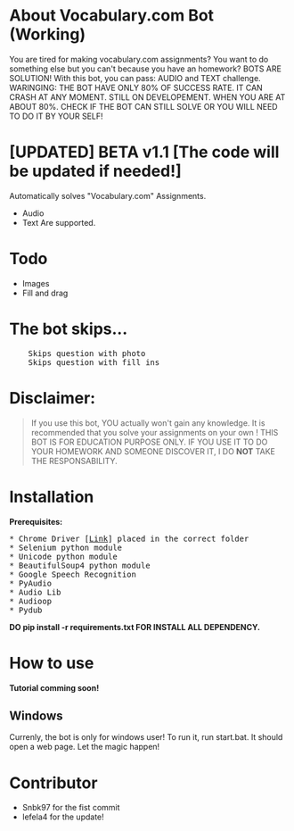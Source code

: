 # About Vocabulary.com Bot (Working)
You are tired for making vocabulary.com assignments? You want to do something else but you can't because you have an homework? BOTS ARE SOLUTION! With this bot, you can pass: AUDIO and TEXT challenge. WARINGING: THE BOT HAVE ONLY 80% OF SUCCESS RATE. IT CAN CRASH AT ANY MOMENT. STILL ON DEVELOPEMENT. WHEN YOU ARE AT ABOUT 80%. CHECK IF THE BOT CAN STILL SOLVE OR YOU WILL NEED TO DO IT BY YOUR SELF!
# [UPDATED] BETA v1.1 [The code will be updated if needed!]

Automatically solves "Vocabulary.com" Assignments.
* Audio
* Text
Are supported.

# Todo
* Images
* Fill and drag

# The bot skips...
<pre>
	Skips question with photo
	Skips question with fill_ins
</pre>


# Disclaimer:
> If you use this bot, YOU actually won't gain any knowledge. It is recommended that you solve your assignments on your own ! THIS BOT IS FOR EDUCATION PURPOSE ONLY. IF YOU USE IT TO DO YOUR HOMEWORK AND SOMEONE DISCOVER IT, I DO **NOT** TAKE THE RESPONSABILITY.

# Installation
<b>Prerequisites:</b>
<pre>
* Chrome Driver [<a href="https://sites.google.com/a/chromium.org/chromedriver/">Link</a>] placed in the correct folder
* Selenium python module
* Unicode python module
* BeautifulSoup4 python module
* Google Speech Recognition
* PyAudio
* Audio Lib
* Audioop
* Pydub
</pre>

**DO pip install -r requirements.txt FOR INSTALL ALL DEPENDENCY.**

# How to use
**Tutorial comming soon!**
## Windows
Currenly, the bot is only for windows user!
To run it, run start.bat. It should open a web page.
Let the magic happen!

# Contributor
* Snbk97 for the fist commit
* lefela4 for the update!
